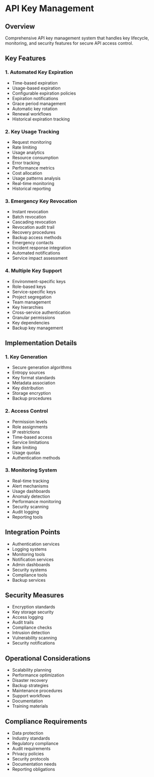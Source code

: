 # API Key Management

## Overview

Comprehensive API key management system that handles key lifecycle, monitoring, and security features for secure API access control.

## Key Features

### 1. Automated Key Expiration

- Time-based expiration
- Usage-based expiration
- Configurable expiration policies
- Expiration notifications
- Grace period management
- Automatic key rotation
- Renewal workflows
- Historical expiration tracking

### 2. Key Usage Tracking

- Request monitoring
- Rate limiting
- Usage analytics
- Resource consumption
- Error tracking
- Performance metrics
- Cost allocation
- Usage patterns analysis
- Real-time monitoring
- Historical reporting

### 3. Emergency Key Revocation

- Instant revocation
- Batch revocation
- Cascading revocation
- Revocation audit trail
- Recovery procedures
- Backup access methods
- Emergency contacts
- Incident response integration
- Automated notifications
- Service impact assessment

### 4. Multiple Key Support

- Environment-specific keys
- Role-based keys
- Service-specific keys
- Project segregation
- Team management
- Key hierarchies
- Cross-service authentication
- Granular permissions
- Key dependencies
- Backup key management

## Implementation Details

### 1. Key Generation

- Secure generation algorithms
- Entropy sources
- Key format standards
- Metadata association
- Key distribution
- Storage encryption
- Backup procedures

### 2. Access Control

- Permission levels
- Role assignments
- IP restrictions
- Time-based access
- Service limitations
- Rate limiting
- Usage quotas
- Authentication methods

### 3. Monitoring System

- Real-time tracking
- Alert mechanisms
- Usage dashboards
- Anomaly detection
- Performance monitoring
- Security scanning
- Audit logging
- Reporting tools

## Integration Points

- Authentication services
- Logging systems
- Monitoring tools
- Notification services
- Admin dashboards
- Security systems
- Compliance tools
- Backup services

## Security Measures

- Encryption standards
- Key storage security
- Access logging
- Audit trails
- Compliance checks
- Intrusion detection
- Vulnerability scanning
- Security notifications

## Operational Considerations

- Scalability planning
- Performance optimization
- Disaster recovery
- Backup strategies
- Maintenance procedures
- Support workflows
- Documentation
- Training materials

## Compliance Requirements

- Data protection
- Industry standards
- Regulatory compliance
- Audit requirements
- Privacy policies
- Security protocols
- Documentation needs
- Reporting obligations
